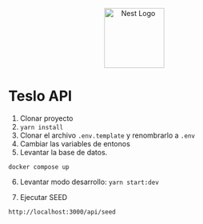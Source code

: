 <p align="center">
  <a href="http://nestjs.com/" target="blank"><img src="https://nestjs.com/img/logo-small.svg" width="120" alt="Nest Logo" /></a>
</p>

# Teslo API

1. Clonar proyecto
2. `yarn install`
3. Clonar el archivo `.env.template` y renombrarlo a `.env`
4. Cambiar las variables de entonos
5. Levantar la base de datos.

```
docker compose up
```

6. Levantar modo desarrollo: `yarn start:dev`

7. Ejecutar SEED

```
http://localhost:3000/api/seed
```
